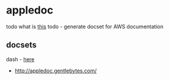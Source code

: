 # appledoc

todo what is [this](https://github.com/tomaz/appledoc)
todo - generate docset for AWS documentation

## docsets

dash - [here](https://kapeli.com/docsets#objectivec)

- http://appledoc.gentlebytes.com/
